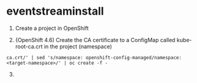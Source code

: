 # eventstreaminstall
  
1. Create a project in OpenShift  
  
2. {OpenShift 4.6) Create the CA certificate to a ConfigMap called kube-root-ca.crt in the project (namespace)  
```
ca.crt/' | sed 's/namespace: openshift-config-managed/namespace: <target-namespace>/' | oc create -f -
```
3. 
